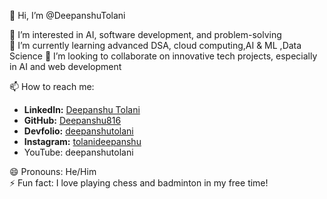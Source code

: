 👋 Hi, I’m @DeepanshuTolani  

👀 I’m interested in AI, software development, and problem-solving  
🌱 I’m currently learning advanced DSA, cloud computing,AI & ML ,Data Science 
💞️ I’m looking to collaborate on innovative tech projects, especially in AI and web development  

📫 How to reach me:  
- **LinkedIn:** [Deepanshu Tolani](https://in.linkedin.com/in/deepanshu-tolani-23b7a22b1)  
- **GitHub:** [Deepanshu816](https://github.com/Deepanshu816)  
- **Devfolio:** [deepanshutolani](https://devfolio.co/@deepanshutolani)  
- **Instagram:** [tolanideepanshu](https://www.instagram.com/tolanideepanshu/)
- YouTube: deepanshutolani

😄 Pronouns: He/Him  
⚡ Fun fact: I love playing chess and badminton in my free time!  

<!---
DeepanshuTolani/DeepanshuTolani is a ✨ special ✨ repository because its `README.md` (this file) appears on your GitHub profile.
You can click the Preview link to take a look at your changes.
--->
